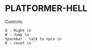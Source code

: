 # PLATFORMER-HELL
Controls:

```A - Left \n
D - Right \n
W - Jump \n
Spacebar - talk to npcs \n
R - reset \n``` 

